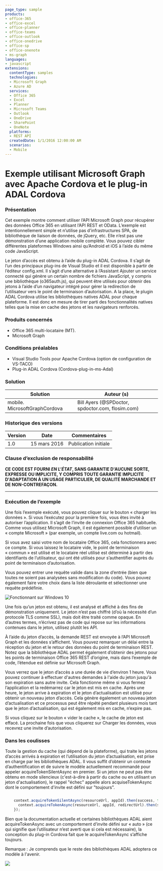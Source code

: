 ```yaml
---
page_type: sample
products:
- office-365
- office-excel
- office-planner
- office-teams
- office-outlook
- office-onedrive
- office-sp
- office-onenote
- ms-graph
languages:
- javascript
extensions:
  contentType: samples
  technologies:
  - Microsoft Graph
  - Azure AD
  services:
  - Office 365
  - Excel
  - Planner
  - Microsoft Teams
  - Outlook
  - OneDrive
  - SharePoint
  - OneNote
  platforms:
  - REST API
  createdDate: 1/1/2016 12:00:00 AM
  scenarios:
  - Mobile
---
```

# Exemple utilisant Microsoft Graph avec Apache Cordova et le plug-in ADAL Cordova #

### Présentation ###
Cet exemple montre comment utiliser l’API Microsoft Graph pour récupérer
des données Office 365 en utilisant l’API REST et OData. L’exemple est intentionnellement simple et n’utilise
pas d’infrastructures SPA, de bibliothèque de liaison de données, de jQuery, etc.
Elle n’est pas une démonstration d’une application mobile complète.
Vous pouvez cibler différentes plateformes
Windows ainsi qu’Android et iOS à l’aide du même code JavaScript.

Le jeton d’accès est obtenu à l’aide du plug-in ADAL Cordova.
Il s’agit de l’un des principaux plug-ins de Visual Studio et il est disponible à partir de l’éditeur config.xml.
Il s’agit d’une alternative à l’Assistant Ajouter un service connecté qui génère un certain nombre
de fichiers JavaScript, y compris une bibliothèque (o365auth.js),
qui peuvent être utilisés pour obtenir des jetons à l’aide d’un navigateur intégré pour gérer la redirection de l’utilisateur vers le point de terminaison d’autorisation.
A la place, le plugin ADAL Cordova utilise les bibliothèques natives ADAL pour chaque plateforme.
Il est donc en mesure de tirer parti des
fonctionnalités natives telles que la mise en cache des jetons et les navigateurs renforcés.

### Produits concernés ###
-  Office 365 multi-locataire (MT).
-  Microsoft Graph

### Conditions préalables ###
- Visual Studio Tools pour Apache Cordova (option de configuration de VS-TACO)
- Plug-in ADAL Cordova (Cordova-plug-in-ms-Adal)

### Solution ###
Solution | Auteur (s)
---------|----------
mobile. MicrosoftGraphCordova | Bill Ayers (@SPDoctor, spdoctor.com, flosim.com)

### Historique des versions ###
Version | Date | Commentaires
---------| -----| --------
1.0 | 15 mars 2016 | Publication initiale

### Clause d’exclusion de responsabilité ###
**CE CODE EST FOURNI *EN L’ÉTAT*, SANS GARANTIE D'AUCUNE SORTE, EXPRESSE OU IMPLICITE, Y COMPRIS TOUTE GARANTIE IMPLICITE D'ADAPTATION À UN USAGE PARTICULIER, DE QUALITÉ MARCHANDE ET DE NON-CONTREFAÇON.**


----------

### Exécution de l’exemple ###

Une fois l’exemple exécuté, vous pouvez cliquer sur
le bouton « charger les données ». Si vous l’exécutez pour la première fois, vous êtes invité à autoriser l’application.
Il s’agit de l’invite de connexion Office 365 habituelle.
Comme vous utilisez Microsoft Graph,
il est également possible d’utiliser un « compte Microsoft » (par exemple, un compte live.com ou hotmail). 

Si vous avez saisi votre nom de locataire Office 365, cela fonctionnera avec ce compte.
Si vous laissez le locataire vide, le point de terminaison « commun » est utilisé et le locataire réel
utilisé est déterminé à partir des identifiants de l’utilisateur,
qui ont été utilisés pour s’authentifier auprès du point de terminaison d’autorisation.

Vous pouvez entrer une requête valide dans la zone d’entrée (bien que toutes ne soient pas analysées sans modification du code).
Vous pouvez également faire votre choix dans
la liste déroulante et sélectionner une requête prédéfinie.

![Fonctionnant sur Windows 10](MicrosoftGraphCordova.png)

Une fois qu’un jeton est obtenu, il est analysé et affiché à des fins de démonstration uniquement.
Le jeton n’est pas chiffré (d’où la nécessité d’un protocole TLS comme SSL), mais doit être traité comme opaque.
En d’autres termes, n’écrivez pas de code qui repose sur les informations contenues dans le jeton,
utilisez plutôt les API.

À l’aide du jeton d’accès, la demande REST est envoyée à l’API Microsoft Graph et les données s’affichent.
Vous pouvez remarquer un délai entre la réception du jeton et le retour des données du point de terminaison REST.
Notez que la bibliothèque ADAL permet également d’obtenir des jetons pour les points de terminaison Office 365 REST d’origine,
mais dans l’exemple de code,
l’étendue est définie sur Microsoft Graph.

Vous verrez que le jeton d’accès a une durée de vie d’environ 1 heure.
Vous pouvez continuer à effectuer d'autres demandes à l'aide du jeton jusqu'à son expiration sans autre invite.
Cela fonctionne même si vous fermez l’application et la redémarrez car le jeton est mis en cache.
Après une heure, le jeton arrive à expiration et le jeton d’actualisation est utilisé pour obtenir un nouveau jeton d’accès.
Cela génère également un nouveau jeton
d’actualisation et ce processus peut être répété pendant plusieurs mois tant que le jeton d’actualisation,
qui est également mis en cache, n’expire pas.

Si vous cliquez sur le bouton « vider le cache », le cache de jeton est effacé.
La prochaine fois que vous cliquerez sur Charger les données, vous recevrez une invite d’autorisation. 

### Dans les coulisses ###

Toute la gestion du cache (qui dépend de la plateforme), qui traite les jetons d’accès arrivés à expiration et l’utilisation du jeton d’actualisation,
est prise en charge par les bibliothèques ADAL.
Il vous suffit d’obtenir un contexte d’authentification et de suivre le modèle actuellement recommandé pour
appeler acquireTokenSilentAsync en premier. Si un jeton ne peut pas être obtenu en mode silencieux (c'est-à-dire à partir du cache ou en utilisant un jeton d'actualisation),
le rappel "échec" appelle alors
acquiseTokenAsync dont le comportement
d'invite est défini sur "toujours".

```javascript

    context.acquireTokenSilentAsync(resourceUrl, appId).then(success, function () {
      context.acquireTokenAsync(resourceUrl, appId, redirectUrl).then(success, fail);
    });

```

Bien que la documentation actuelle et certaines bibliothèques ADAL aient acquireTokenAsync avec un comportement
d’invite défini sur « auto » (ce qui signifie que l’utilisateur n’est averti que si cela est nécessaire),
la conception du plug-in Cordova fait que le acquireTokenAsync s’affiche toujours. 

Remarque : Je comprends que le reste des bibliothèques ADAL adoptera ce modèle à l'avenir. 


<img src="https://telemetry.sharepointpnp.com/pnp/samples/MicrosoftGraph.Cordova.Mobile" />